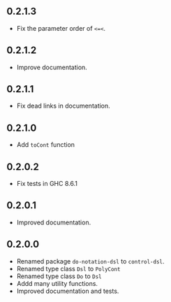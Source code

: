 ## 0.2.1.3
* Fix the parameter order of `<=<`.

## 0.2.1.2
* Improve documentation.

## 0.2.1.1
* Fix dead links in documentation.

## 0.2.1.0
* Add `toCont` function

## 0.2.0.2
* Fix tests in GHC 8.6.1

## 0.2.0.1
* Improved documentation.

## 0.2.0.0

* Renamed package `do-notation-dsl` to `control-dsl`.
* Renamed type class `Dsl` to `PolyCont`
* Renamed type class `Do` to `Dsl`
* Addd many utility functions.
* Improved documentation and tests.
